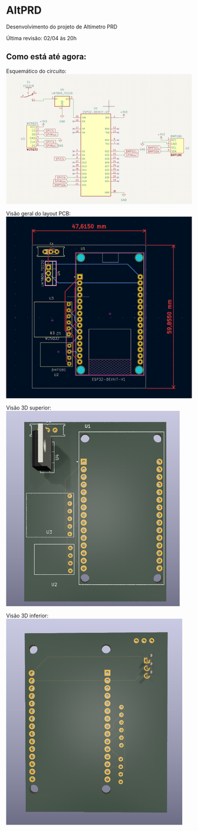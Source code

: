 # AltPRD
Desenvolvimento do projeto de Altímetro PRD

Última revisão: 02/04 às 20h

## Como está até agora: 

Esquemático do circuito:
![SCH1](AltPRD_v0/AltPRDv0/SCH1.png)

Visão geral do layout PCB:
![PCB1](AltPRD_v0/AltPRDv0/PCB1.png)

Visão 3D superior:
![PCB2](AltPRD_v0/AltPRDv0/PCB2.png)

Visão 3D inferior:
![PCB3](AltPRD_v0/AltPRDv0/PCB3.png)
